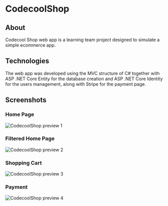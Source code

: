 # CodecoolShop

## About
Codecool Shop web app is a learning team project designed to simulate a simple ecommerce app.

## Technologies
The web app was developed using the MVC structure of C# together with ASP .NET Core Entity for the database creation and ASP .NET Core Identity for the users management, along with Stripe for the payment page.

## Screenshots
### Home Page
![CodecoolShop preview 1](https://user-images.githubusercontent.com/94113923/205664759-250b1e1e-10b8-47de-910f-3259d4a234b3.png)

### Filtered Home Page
![CodecoolShop preview 2](https://user-images.githubusercontent.com/94113923/205664869-0d5901c6-b22a-4e9b-b2ac-72111987a753.png)

### Shopping Cart
![CodecoolShop preview 3](https://user-images.githubusercontent.com/94113923/205665535-452cd1f2-7de4-4172-9d6e-c37a3c0eb57a.png)

### Payment
![CodecoolShop preview 4](https://user-images.githubusercontent.com/94113923/205665609-300c738a-0c7d-411a-bae0-795eede815a7.png)
